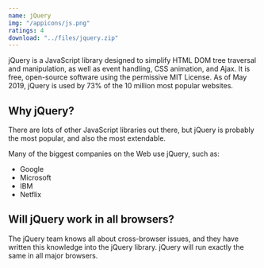 ```yaml
---
name: jQuery
img: "/appicons/js.png"
ratings: 4
download: "../files/jquery.zip"
---
```


jQuery is a JavaScript library designed to simplify HTML DOM tree traversal and manipulation, as well as event handling, CSS animation, and Ajax. It is free, open-source software using the permissive MIT License. As of May 2019, jQuery is used by 73% of the 10 million most popular websites.

## Why jQuery?

There are lots of other JavaScript libraries out there, but jQuery is probably the most popular, and also the most extendable.

Many of the biggest companies on the Web use jQuery, such as:

- Google
- Microsoft
- IBM
- Netflix

## Will jQuery work in all browsers?

The jQuery team knows all about cross-browser issues, and they have written this knowledge into the jQuery library. jQuery will run exactly the same in all major browsers.
